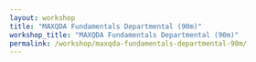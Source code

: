 ```yaml
---
layout: workshop
title: "MAXQDA Fundamentals Departmental (90m)"
workshop_title: "MAXQDA Fundamentals Departmental (90m)"
permalink: /workshop/maxqda-fundamentals-departmental-90m/
---
```

